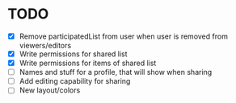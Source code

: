 # TODO

- [x] Remove participatedList from user when user is removed from viewers/editors
- [x] Write permissions for shared list
- [x] Write permissions for items of shared list
- [ ] Names and stuff for a profile, that will show when sharing
- [ ] Add editing capability for sharing
- [ ] New layout/colors
